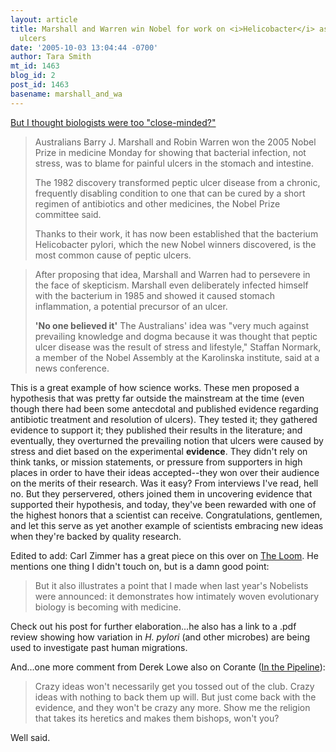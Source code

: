 ```yaml
---
layout: article
title: Marshall and Warren win Nobel for work on <i>Helicobacter</i> as cause of peptic
  ulcers
date: '2005-10-03 13:04:44 -0700'
author: Tara Smith
mt_id: 1463
blog_id: 2
post_id: 1463
basename: marshall_and_wa
---
```

[But I thought biologists were too "close-minded?"](http://www.msnbc.msn.com/id/9576387/)

<img src="http://img.photobucket.com/albums/v164/roland98/8b14722c.jpg" alt="" style="float:left;" /> 

> Australians Barry J. Marshall and Robin Warren won the 2005 Nobel Prize in medicine Monday for showing that bacterial infection, not stress, was to blame for painful ulcers in the stomach and intestine.
> 
> The 1982 discovery transformed peptic ulcer disease from a chronic, frequently disabling condition to one that can be cured by a short regimen of antibiotics and other medicines, the Nobel Prize committee said.
> 
> Thanks to their work, it has now been established that the bacterium Helicobacter pylori, which the new Nobel winners discovered, is the most common cause of peptic ulcers.

> After proposing that idea, Marshall and Warren had to persevere in the face of skepticism. Marshall even deliberately infected himself with the bacterium in 1985 and showed it caused stomach inflammation, a potential precursor of an ulcer.
> 
> **'No one believed it'**
> The Australians' idea was "very much against prevailing knowledge and dogma because it was thought that peptic ulcer disease was the result of stress and lifestyle," Staffan Normark, a member of the Nobel Assembly at the Karolinska institute, said at a news conference.

This is a great example of how science works.  These men proposed a hypothesis that was pretty far outside the mainstream at the time (even though there had been some antecdotal and published evidence regarding antibiotic treatment and resolution of ulcers).  They tested it; they gathered evidence to support it; they published their results in the literature; and eventually, they overturned the prevailing notion that ulcers were caused by stress and diet based on the experimental **evidence**.  They didn't rely on think tanks, or mission statements, or pressure from supporters in high places in order to have their ideas accepted--they won over their audience on the merits of their research.  Was it easy?  From interviews I've read, hell no.  But they perservered, others joined them in uncovering evidence that supported their hypothesis, and today, they've been rewarded with one of the highest honors that a scientist can receive.  Congratulations, gentlemen, and let this serve as yet another example of scientists embracing new ideas when they're backed by quality research.  

Edited to add:  Carl Zimmer has a great piece on this over on [The Loom](http://www.corante.com/loom/archives/2005/10/03/a_prize_bug.php).  He mentions one thing I didn't touch on, but is a damn good point:

> But it also illustrates a point that I made when last year's Nobelists were announced: it demonstrates how intimately woven evolutionary biology is becoming with medicine.

Check out his post for further elaboration...he also has a link to a .pdf review showing how variation in _H. pylori_ (and other microbes) are being used to investigate past human migrations.  

And...one more comment from Derek Lowe also on Corante ([In the Pipeline](http://www.corante.com/pipeline/archives/2005/10/03/well_deserved.php)):  

> Crazy ideas won't necessarily get you tossed out of the club. Crazy ideas with nothing to back them up will. But just come back with the evidence, and they won't be crazy any more. Show me the religion that takes its heretics and makes them bishops, won't you?

Well said.
